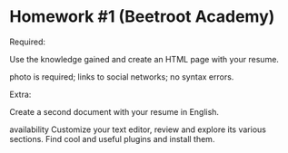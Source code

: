 # Homework #1  (Beetroot Academy)

Required:

Use the knowledge gained and create an HTML page with your resume.

photo is required;
links to social networks;
no syntax errors.

Extra:

Create a second document with your resume in English.  

availability <html lang="en"> 
Customize your text editor, review and explore its various sections. 
Find cool and useful plugins and install them.
